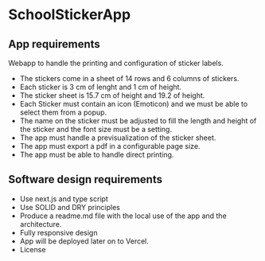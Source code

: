 # SchoolStickerApp

## App requirements

Webapp to handle the printing and configuration of sticker labels.

- The stickers come in a sheet of 14 rows and 6 columns of stickers. 
- Each sticker is 3 cm of lenght and 1 cm of height. 
- The sticker sheet is 15.7 cm of height and 19.2 of height.
- Each Sticker must contain an icon (Emoticon) and we must be able to select them from a popup.
- The name on the sticker must be adjusted to fill the length and height of the sticker and the font size must be a setting.
- The app must handle a previsualization of the sticker sheet.
- The app must export a pdf in a configurable page size.
- The app must be able to handle direct printing.

## Software design requirements

- Use next.js and type script
- Use SOLID and DRY principles
- Produce a readme.md file with the local use of the app and the architecture.
- Fully responsive design
- App will be deployed later on to Vercel.
- License